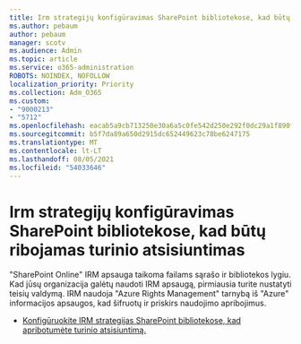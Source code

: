 ```yaml
---
title: Irm strategijų konfigūravimas SharePoint bibliotekose, kad būtų ribojamas turinio atsisiuntimas
ms.author: pebaum
author: pebaum
manager: scotv
ms.audience: Admin
ms.topic: article
ms.service: o365-administration
ROBOTS: NOINDEX, NOFOLLOW
localization_priority: Priority
ms.collection: Adm_O365
ms.custom:
- "9000213"
- "5712"
ms.openlocfilehash: eacab5a9cb713250e30a6a5c0fe542d250e292f0dc29a1f890f9cf7c7fb8344c
ms.sourcegitcommit: b5f7da89a650d2915dc652449623c78be6247175
ms.translationtype: MT
ms.contentlocale: lt-LT
ms.lasthandoff: 08/05/2021
ms.locfileid: "54033646"
---
```

# <a name="configure-irm-policies-on-sharepoint-document-libraries-to-limit-download-of-content"></a>Irm strategijų konfigūravimas SharePoint bibliotekose, kad būtų ribojamas turinio atsisiuntimas

"SharePoint Online" IRM apsauga taikoma failams sąrašo ir bibliotekos lygiu. Kad jūsų organizacija galėtų naudoti IRM apsaugą, pirmiausia turite nustatyti teisių valdymą. IRM naudoja "Azure Rights Management" tarnybą iš "Azure" informacijos apsaugos, kad šifruotų ir priskirs naudojimo apribojimus.

- [Konfigūruokite IRM strategijas SharePoint bibliotekose, kad apribotumėte turinio atsisiuntimą.](https://docs.microsoft.com/microsoft-365/compliance/set-up-irm-in-sp-admin-center)
